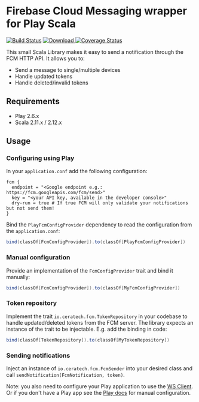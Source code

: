 # Firebase Cloud Messaging wrapper for Play Scala 

[![Build Status](https://travis-ci.org/Ceratech/fcm-scala.svg?branch=master)](https://travis-ci.org/Ceratech/fcm-scala)
[ ![Download](https://api.bintray.com/packages/ceratech/maven/fcm-scala/images/download.svg) ](https://bintray.com/ceratech/maven/fcm-scala/_latestVersion)
[![Coverage Status](https://coveralls.io/repos/github/Ceratech/fcm-scala/badge.svg?branch=master)](https://coveralls.io/github/Ceratech/fcm-scala?branch=master)

This small Scala Library makes it easy to send a notification through the FCM HTTP API. It allows you to:

* Send a message to single/multiple devices
* Handle updated tokens
* Handle deleted/invalid tokens

## Requirements

* Play 2.6.x
* Scala 2.11.x / 2.12.x

## Usage

### Configuring using Play

In your `application.conf` add the following configuration:

```
fcm {
  endpoint = "<Google endpoint e.g.: https://fcm.googleapis.com/fcm/send>"
  key = "<your API key, available in the developer console>"
  dry-run = true # If true FCM will only validate your notifications but not send them!
}
```

Bind the `PlayFcmConfigProvider` dependency to read the configuration from the `application.conf`:

```scala
bind(classOf[FcmConfigProvider]).to(classOf[PlayFcmConfigProvider])
```

### Manual configuration

Provide an implementation of the `FcmConfigProvider` trait and bind it manually:

```scala
bind(classOf[FcmConfigProvider]).to(classOf[MyFcmConfigProvider])
```

### Token repository

Implement the trait `io.ceratech.fcm.TokenRepository` in your codebase to handle updated/deleted tokens from the FCM server. The library expects an instance of the trait to be injectable. E.g. add the binding in code:

```scala
bind(classOf[TokenRepository]).to(classOf[MyTokenRepository])
```

### Sending notifications

Inject an instance of `io.ceratech.fcm.FcmSender` into your desired class and call `sendNotification(FcmNotification, token)`.

Note: you also need to configure your Play application to use the [WS Client](https://www.playframework.com/documentation/2.6.x/ScalaWS). Or if you don't have a Play app see the [Play docs](https://www.playframework.com/documentation/2.6.x/ScalaWS#Directly-creating-WSClient) for manual configuration.
